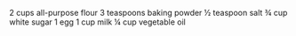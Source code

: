 2 cups all-purpose flour
3 teaspoons baking powder
½ teaspoon salt
¾ cup white sugar
1 egg
1 cup milk
¼ cup vegetable oil 